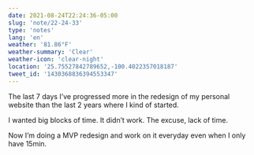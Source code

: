 ```yaml
---
date: 2021-08-24T22:24:36-05:00
slug: 'note/22-24-33'
type: 'notes'
lang: 'en'
weather: '81.86°F'
weather-summary: 'Clear'
weather-icon: 'clear-night'
location: '25.75527842789652,-100.4022357018187'
tweet_id: '1430368836394553347'
---
```

The last 7 days I’ve progressed more in the redesign of my personal website than the last 2 years where I kind of started.

I wanted big blocks of time. It didn’t work. The excuse, lack of time.

Now I’m doing a MVP redesign and work on it everyday even when I only have 15min.